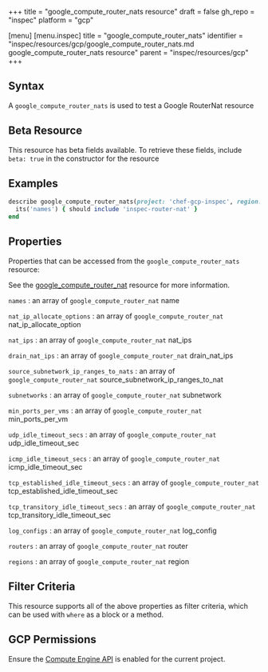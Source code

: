 +++
title = "google_compute_router_nats resource"
draft = false
gh_repo = "inspec"
platform = "gcp"

[menu]
  [menu.inspec]
    title = "google_compute_router_nats"
    identifier = "inspec/resources/gcp/google_compute_router_nats.md google_compute_router_nats resource"
    parent = "inspec/resources/gcp"
+++

## Syntax

A `google_compute_router_nats` is used to test a Google RouterNat resource

## Beta Resource

This resource has beta fields available. To retrieve these fields, include `beta: true` in the constructor for the resource

## Examples

```ruby
describe google_compute_router_nats(project: 'chef-gcp-inspec', region: 'europe-west2', router: 'inspec-gcp-router') do
  its('names') { should include 'inspec-router-nat' }
end
```

## Properties

Properties that can be accessed from the `google_compute_router_nats` resource:

See the [google_compute_router_nat](/inspec/resources/google_compute_router_nat/#properties) resource for more information.

`names`
: an array of `google_compute_router_nat` name

`nat_ip_allocate_options`
: an array of `google_compute_router_nat` nat_ip_allocate_option

`nat_ips`
: an array of `google_compute_router_nat` nat_ips

`drain_nat_ips`
: an array of `google_compute_router_nat` drain_nat_ips

`source_subnetwork_ip_ranges_to_nats`
: an array of `google_compute_router_nat` source_subnetwork_ip_ranges_to_nat

`subnetworks`
: an array of `google_compute_router_nat` subnetwork

`min_ports_per_vms`
: an array of `google_compute_router_nat` min_ports_per_vm

`udp_idle_timeout_secs`
: an array of `google_compute_router_nat` udp_idle_timeout_sec

`icmp_idle_timeout_secs`
: an array of `google_compute_router_nat` icmp_idle_timeout_sec

`tcp_established_idle_timeout_secs`
: an array of `google_compute_router_nat` tcp_established_idle_timeout_sec

`tcp_transitory_idle_timeout_secs`
: an array of `google_compute_router_nat` tcp_transitory_idle_timeout_sec

`log_configs`
: an array of `google_compute_router_nat` log_config

`routers`
: an array of `google_compute_router_nat` router

`regions`
: an array of `google_compute_router_nat` region

## Filter Criteria

This resource supports all of the above properties as filter criteria, which can be used
with `where` as a block or a method.

## GCP Permissions

Ensure the [Compute Engine API](https://console.cloud.google.com/apis/library/compute.googleapis.com/) is enabled for the current project.
